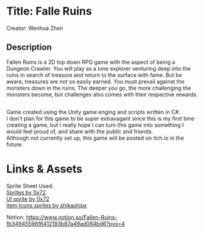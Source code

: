 # Title: Falle Ruins
Creator: Wenhua Zhen


## Description
Fallen Ruins is a 2D top down RPG game with the aspect of being a Dungeon Crawler. You will play as a lone explorer venturing deep into the ruins in search of treasure and return to the surface with fame. But be aware, treasures are not so easily earned. You must prevail against the monsters down in the ruins. The deeper you go, the more challenging the monsters become, but challenges also comes with their respective rewards. 

##
Game created using the Unity game enging and scripts written in C#.  
I don't plan for this game to be super extravagant since this is my first time creating a game, but I really hope I can turn this game into something I would feel proud of, and share with the public and friends.   
Although not currently set up, this game will be posted on itch.io in the future.

# Links & Assets 
Sprite Sheet Used: <br />
[Sprites by 0x72](https://0x72.itch.io/dungeontileset-ii) <br />
[UI sprite by 0x72](https://0x72.itch.io/dungeonui) <br />
[Item Icons sprites by shikashipx](https://shikashipx.itch.io/shikashis-fantasy-icons-pack) <br />



Notion: https://www.notion.so/Fallen-Ruins-fb34945596f6412193b87a49ad084bd6?pvs=4
